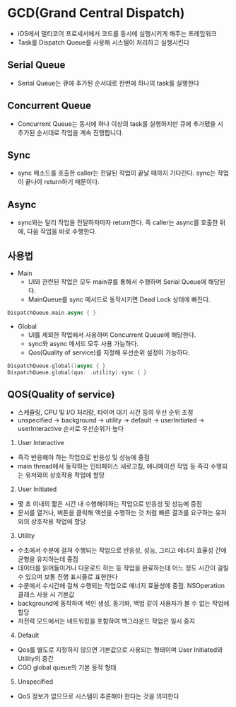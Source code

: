 # GCD(Grand Central Dispatch)
- iOS에서 멀티코어 프로세서에서 코드를 동시에 실행시키게 해주는 프레임워크
- Task를 Dispatch Queue를 사용해 시스템이 처리하고 실행시킨다

## Serial Queue
- Serial Queue는 큐에 추가된 순서대로 한번에 하나의 task를 실행한다 

## Concurrent Queue
- Concurrent Queue는 동시에 하나 이상의 task를 실행하지만 큐에 추가됐을 시 추가된 순서대로 작업을 계속 진행합니다.

## Sync
- sync 메소드를 호출한 caller는 전달된 작업이 끝날 때까지 기다린다. sync는 작업이 끝나야 return하기 때문이다. 

## Async
- sync와는 달리 작업을 전달하자마자 return한다. 즉 caller는 async를 호출한 뒤에, 다음 작업을 바로 수행한다.

## 사용법
- Main
    - UI와 관련된 작업은 모두 main큐를 통해서 수행하며 Serial Queue에 해당된다.
    - MainQueue를 sync 메서드로 동작시키면 Dead Lock 상태에 빠진다.

```Swift
DispatchQueue.main.async { }
```

- Global
    - UI를 제외한 작업에서 사용하며 Concurrent Queue에 해당한다.
    - sync와 async 메서드 모두 사용 가능하다.
    - Qos(Quality of service)를 지정해 우선순위 설정이 가능하다.
    
```Swift
DispatchQueue.global()async { }
DispatchQueue.global(qus: .utility).sync { }
```

## QOS(Quality of service)
- 스케쥴링, CPU 및 I/O 처리량, 타이머 대기 시간 등의 우선 순위 조정
- unspecified -> background -> utility -> default -> userInitiated -> userInteractive 순서로 우선순위가 높다

1. User Interactive
- 즉각 반응해야 하는 작업으로 반응성 및 성능에 중점
- main thread에서 동작하는 인터페이스 새로고침, 애니메이션 작업 등 즉각 수행되는 유저와의 상호작용 작업에 할당

2. User Initiated
- 몇 초 이내의 짧은 시간 내 수행해야하는 작업으로 반응성 및 성능에 중점
- 문서를 열거나, 버튼을 클릭해 액션을 수행하는 것 처럼 빠른 결과를 요구하는 유저와의 상호작용 작업에 할당

3. Utility
- 수초에서 수분에 걸쳐 수행되는 작업으로 반응성, 성능, 그리고 에너지 효율성 간에 균형을 유지하는데 중점
- 데이터를 읽어들이거나 다운로드 하는 등 작업을 완료하는데 어느 정도 시간이 걸릴 수 있으며 보통 진행 표시줄로 표현한다
- 수분에서 수시간에 걸쳐 수행되는 작업으로 에너지 효율성에 중점. NSOperation 클래스 사용 시 기본값
- background에 동작하며 색인 생성, 동기화, 백업 같이  사용자가 볼 수 없는 작업에 할당
- 저전력 모드에서는 네트워킹을 포함하여 백그라운드 작업은 일시 중지

4. Default
- Qos를 별도로 지정하지 않으면 기본값으로 사용되는 형태이며 User Initiated와 Utility의 중간
- CGD global queue의 기본 동작 형태

5. Unspecified
- QoS 정보가 없으므로 시스템이 추론해야 한다는 것을 의미한다

